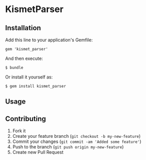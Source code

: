 # KismetParser

## Installation

Add this line to your application's Gemfile:

    gem 'kismet_parser'

And then execute:

    $ bundle

Or install it yourself as:

    $ gem install kismet_parser

## Usage

## Contributing

1. Fork it
2. Create your feature branch (`git checkout -b my-new-feature`)
3. Commit your changes (`git commit -am 'Added some feature'`)
4. Push to the branch (`git push origin my-new-feature`)
5. Create new Pull Request
